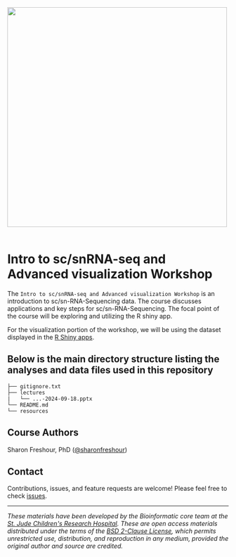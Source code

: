 <p>
<br/><br/>
<img src="https://github.com/stjudeDNBBinfCore/Trainings/figures/img/DNB-BINF-Core-logo.png"  width="500" >
<br/><br/>
</p>

# Intro to sc/snRNA-seq and Advanced visualization Workshop

The `Intro to sc/snRNA-seq and Advanced visualization Workshop` is an introduction to sc/sn-RNA-Sequencing data. The course discusses applications and key steps for sc/sn-RNA-Sequencing. The focal point of the course will be exploring and utilizing the R shiny app.
 
 
For the visualization portion of the workshop, we will be using the dataset displayed in the [R Shiny apps](https://vsx2-deletion.stjude.org/).

 
## Below is the main directory structure listing the analyses and data files used in this repository

```
├── gitignore.txt
├── lectures
|   └── ...-2024-09-18.pptx
└── README.md
└── resources
```

## Course Authors

Sharon Freshour, PhD ([@sharonfreshour](https://github.com/sharonfreshour))

## Contact

Contributions, issues, and feature requests are welcome! Please feel free to check [issues](https://github.com/stjudeDNBBinfCore/Trainings/issues).

---

*These materials have been developed by the Bioinformatic core team at the [St. Jude Children's Research Hospital](https://www.stjude.org/). These are open access materials distributed under the terms of the [BSD 2-Clause License](https://opensource.org/license/bsd-2-clause), which permits unrestricted use, distribution, and reproduction in any medium, provided the original author and source are credited.*